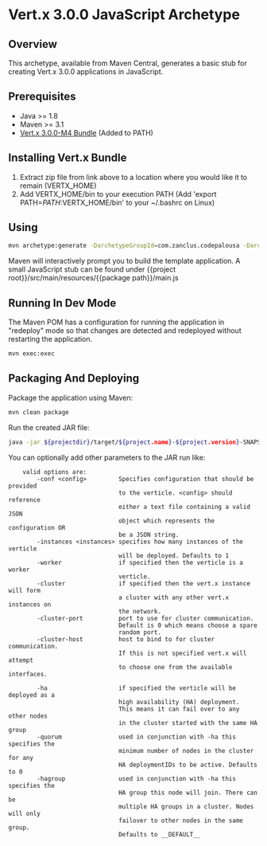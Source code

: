 Vert.x 3.0.0 JavaScript Archetype
=================================

Overview
--------

This archetype, available from Maven Central, generates a basic stub for creating 
Vert.x 3.0.0 applications in JavaScript.

Prerequisites
-------------

* Java >= 1.8
* Maven >= 3.1
* [Vert.x 3.0.0-M4 Bundle](https://bintray.com/artifact/download/vertx/downloads/vert.x-3.0.0-milestone4.zip) (Added to PATH)

Installing Vert.x Bundle
------------------------

1. Extract zip file from link above to a location where you would like it to remain (VERTX_HOME)
2. Add VERTX_HOME/bin to your execution PATH (Add 'export PATH=$PATH:$VERTX_HOME/bin' to your ~/.bashrc on Linux)

Using
-----

```bash
mvn archetype:generate -DarchetypeGroupId=com.zanclus.codepalousa -DarchetypeArtifactId=vertx-js-archetype
```

Maven will interactively prompt you to build the template application. A small JavaScript
stub can be found under {{project root}}/src/main/resources/{{package path}}/main.js

Running In Dev Mode
-------------------

The Maven POM has a configuration for running the application in "redeploy" mode
so that changes are detected and redeployed without restarting the application.

```bash
mvn exec:exec
```

Packaging And Deploying
-----------------------

Package the application using Maven:

```bash
mvn clean package
```

Run the created JAR file:

```bash
java -jar ${projectdir}/target/${project.name}-${project.version}-SNAPSHOT-fat.jar
```

You can optionally add other parameters to the JAR run like:

```
    valid options are:
        -conf <config>         Specifies configuration that should be provided 
                               to the verticle. <config> should reference      
                               either a text file containing a valid JSON      
                               object which represents the configuration OR    
                               be a JSON string.                               
        -instances <instances> specifies how many instances of the verticle    
                               will be deployed. Defaults to 1                 
        -worker                if specified then the verticle is a worker      
                               verticle.                                       
        -cluster               if specified then the vert.x instance will form 
                               a cluster with any other vert.x instances on    
                               the network.                                    
        -cluster-port          port to use for cluster communication.          
                               Default is 0 which means choose a spare          
                               random port.                                    
        -cluster-host          host to bind to for cluster communication.      
                               If this is not specified vert.x will attempt    
                               to choose one from the available interfaces.  

        -ha                    if specified the verticle will be deployed as a 
                               high availability (HA) deployment.              
                               This means it can fail over to any other nodes 
                               in the cluster started with the same HA group   
        -quorum                used in conjunction with -ha this specifies the 
                               minimum number of nodes in the cluster for any  
                               HA deploymentIDs to be active. Defaults to 0      
        -hagroup               used in conjunction with -ha this specifies the 
                               HA group this node will join. There can be      
                               multiple HA groups in a cluster. Nodes will only
                               failover to other nodes in the same group.      
                               Defaults to __DEFAULT__
```